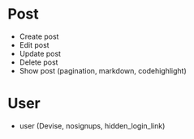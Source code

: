 # Post
- Create post
- Edit post
- Update post
- Delete post
- Show post
(pagination, markdown, codehighlight)

# User
- user
(Devise, nosignups, hidden_login_link)
